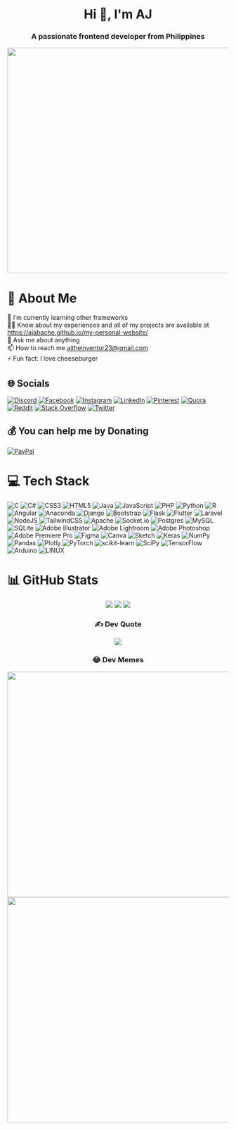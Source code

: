 <h1 align="center">Hi 👋, I'm AJ</h1>
<h3 align="center">A passionate frontend developer from Philippines</h3>


<img src="/abache_logo.gif" width="512px"/>


# 💫 About Me
🌱 I’m currently learning other frameworks<br>👨‍💻 Know about my experiences and all of my projects are available at https://ajabache.github.io/my-personal-website/<br>💬 Ask me about anything<br>📫 How to reach me ajtheinventor23@gmail.com<br>⚡ Fun fact: I love cheeseburger


## 🌐 Socials
[![Discord](https://img.shields.io/badge/Discord-%237289DA.svg?logo=discord&logoColor=white)](https://discord.gg/https://discord.gg/eDhSuk53) [![Facebook](https://img.shields.io/badge/Facebook-%231877F2.svg?logo=Facebook&logoColor=white)](https://facebook.com/adrianjonesm.abache) [![Instagram](https://img.shields.io/badge/Instagram-%23E4405F.svg?logo=Instagram&logoColor=white)](https://instagram.com/i._.zombie) [![LinkedIn](https://img.shields.io/badge/LinkedIn-%230077B5.svg?logo=linkedin&logoColor=white)](https://linkedin.com/in/adrian-jones-abache) [![Pinterest](https://img.shields.io/badge/Pinterest-%23E60023.svg?logo=Pinterest&logoColor=white)](https://pinterest.com/ajabache) [![Quora](https://img.shields.io/badge/Quora-%23B92B27.svg?logo=Quora&logoColor=white)](https://quora.com/profile/Adrian-Jones-M-Abache) [![Reddit](https://img.shields.io/badge/Reddit-%23FF4500.svg?logo=Reddit&logoColor=white)](https://reddit.com/user/Dependent-Fox-3682) [![Stack Overflow](https://img.shields.io/badge/-Stackoverflow-FE7A16?logo=stack-overflow&logoColor=white)](https://stackoverflow.com/users/22012277) [![Twitter](https://img.shields.io/badge/Twitter-%231DA1F2.svg?logo=Twitter&logoColor=white)](https://twitter.com/jonesabache) 

## 💰 You can help me by Donating
[![PayPal](https://img.shields.io/badge/PayPal-00457C?style=for-the-badge&logo=paypal&logoColor=white)](https://paypal.me/@adrianjonesaabache) 

# 💻 Tech Stack
![C](https://img.shields.io/badge/c-%2300599C.svg?style=for-the-badge&logo=c&logoColor=white) ![C#](https://img.shields.io/badge/c%23-%23239120.svg?style=for-the-badge&logo=c-sharp&logoColor=white) ![CSS3](https://img.shields.io/badge/css3-%231572B6.svg?style=for-the-badge&logo=css3&logoColor=white) ![HTML5](https://img.shields.io/badge/html5-%23E34F26.svg?style=for-the-badge&logo=html5&logoColor=white) ![Java](https://img.shields.io/badge/java-%23ED8B00.svg?style=for-the-badge&logo=java&logoColor=white) ![JavaScript](https://img.shields.io/badge/javascript-%23323330.svg?style=for-the-badge&logo=javascript&logoColor=%23F7DF1E) ![PHP](https://img.shields.io/badge/php-%23777BB4.svg?style=for-the-badge&logo=php&logoColor=white) ![Python](https://img.shields.io/badge/python-3670A0?style=for-the-badge&logo=python&logoColor=ffdd54) ![R](https://img.shields.io/badge/r-%23276DC3.svg?style=for-the-badge&logo=r&logoColor=white) ![Angular](https://img.shields.io/badge/angular-%23DD0031.svg?style=for-the-badge&logo=angular&logoColor=white) ![Anaconda](https://img.shields.io/badge/Anaconda-%2344A833.svg?style=for-the-badge&logo=anaconda&logoColor=white) ![Django](https://img.shields.io/badge/django-%23092E20.svg?style=for-the-badge&logo=django&logoColor=white) ![Bootstrap](https://img.shields.io/badge/bootstrap-%23563D7C.svg?style=for-the-badge&logo=bootstrap&logoColor=white) ![Flask](https://img.shields.io/badge/flask-%23000.svg?style=for-the-badge&logo=flask&logoColor=white) ![Flutter](https://img.shields.io/badge/Flutter-%2302569B.svg?style=for-the-badge&logo=Flutter&logoColor=white) ![Laravel](https://img.shields.io/badge/laravel-%23FF2D20.svg?style=for-the-badge&logo=laravel&logoColor=white) ![NodeJS](https://img.shields.io/badge/node.js-6DA55F?style=for-the-badge&logo=node.js&logoColor=white) ![TailwindCSS](https://img.shields.io/badge/tailwindcss-%2338B2AC.svg?style=for-the-badge&logo=tailwind-css&logoColor=white) ![Apache](https://img.shields.io/badge/apache-%23D42029.svg?style=for-the-badge&logo=apache&logoColor=white) ![Socket.io](https://img.shields.io/badge/Socket.io-black?style=for-the-badge&logo=socket.io&badgeColor=010101) ![Postgres](https://img.shields.io/badge/postgres-%23316192.svg?style=for-the-badge&logo=postgresql&logoColor=white) ![MySQL](https://img.shields.io/badge/mysql-%2300f.svg?style=for-the-badge&logo=mysql&logoColor=white) ![SQLite](https://img.shields.io/badge/sqlite-%2307405e.svg?style=for-the-badge&logo=sqlite&logoColor=white) ![Adobe Illustrator](https://img.shields.io/badge/adobeillustrator-%23FF9A00.svg?style=for-the-badge&logo=adobeillustrator&logoColor=white) ![Adobe Lightroom](https://img.shields.io/badge/Adobe%20Lightroom-31A8FF.svg?style=for-the-badge&logo=Adobe%20Lightroom&logoColor=white) ![Adobe Photoshop](https://img.shields.io/badge/adobephotoshop-%2331A8FF.svg?style=for-the-badge&logo=adobephotoshop&logoColor=white) ![Adobe Premiere Pro](https://img.shields.io/badge/Adobe%20Premiere%20Pro-9999FF.svg?style=for-the-badge&logo=Adobe%20Premiere%20Pro&logoColor=white) 	![Figma](https://img.shields.io/badge/figma-%23F24E1E.svg?style=for-the-badge&logo=figma&logoColor=white) ![Canva](https://img.shields.io/badge/Canva-%2300C4CC.svg?style=for-the-badge&logo=Canva&logoColor=white) ![Sketch](https://img.shields.io/badge/Sketch-FFB387?style=for-the-badge&logo=sketch&logoColor=black) ![Keras](https://img.shields.io/badge/Keras-%23D00000.svg?style=for-the-badge&logo=Keras&logoColor=white) ![NumPy](https://img.shields.io/badge/numpy-%23013243.svg?style=for-the-badge&logo=numpy&logoColor=white) ![Pandas](https://img.shields.io/badge/pandas-%23150458.svg?style=for-the-badge&logo=pandas&logoColor=white) ![Plotly](https://img.shields.io/badge/Plotly-%233F4F75.svg?style=for-the-badge&logo=plotly&logoColor=white) ![PyTorch](https://img.shields.io/badge/PyTorch-%23EE4C2C.svg?style=for-the-badge&logo=PyTorch&logoColor=white) ![scikit-learn](https://img.shields.io/badge/scikit--learn-%23F7931E.svg?style=for-the-badge&logo=scikit-learn&logoColor=white) ![SciPy](https://img.shields.io/badge/SciPy-%230C55A5.svg?style=for-the-badge&logo=scipy&logoColor=%white) ![TensorFlow](https://img.shields.io/badge/TensorFlow-%23FF6F00.svg?style=for-the-badge&logo=TensorFlow&logoColor=white) ![Arduino](https://img.shields.io/badge/-Arduino-00979D?style=for-the-badge&logo=Arduino&logoColor=white) ![LINUX](https://img.shields.io/badge/Linux-FCC624?style=for-the-badge&logo=linux&logoColor=black)
# 📊 GitHub Stats
<div align="center">

![](https://github-readme-stats.vercel.app/api?username=ajabache&theme=tokyonight&hide_border=false&include_all_commits=true&count_private=true)
![](https://github-readme-streak-stats.herokuapp.com/?user=ajabache&theme=tokyonight&hide_border=false)
![](https://github-readme-stats.vercel.app/api/top-langs/?username=ajabache&theme=tokyonight&hide_border=false&include_all_commits=true&count_private=true&layout=compact)

</div>
<div align="center">
  
### ✍️ Dev Quote

![](https://quotes-github-readme.vercel.app/api?type=horizontal&theme=tokyonight)

### 😂 Dev Memes
<img src="https://i.imgflip.com/62l9mx.jpg" width="512px"/>
<img src="https://i.chzbgr.com/thumb800/16763397/h0B023285/funny-memes-programming-memes-developers-coding-memes-coder-coding-nerdy-memes-memes-java-memes" width="512px"/>
</div>


  
<!-- Proudly created with GPRM ( https://gprm.itsvg.in ) -->
